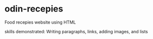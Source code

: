 # odin-recepies
Food recepies website using HTML

skills demonstrated: Writing paragraphs, links, adding images, and lists

